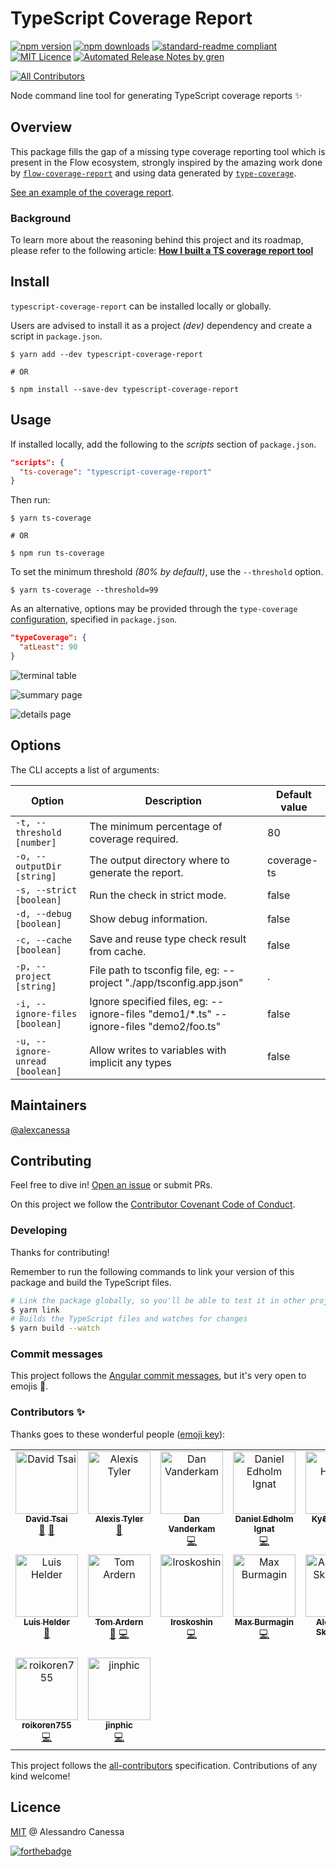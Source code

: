 # TypeScript Coverage Report

[![npm version](https://badge.fury.io/js/typescript-coverage-report.svg)](https://badge.fury.io/js/typescript-coverage-report)
[![npm downloads](https://img.shields.io/npm/dw/typescript-coverage-report.svg)](https://www.npmjs.com/package/typescript-coverage-report)
[![standard-readme compliant](https://img.shields.io/badge/readme%20style-standard-brightgreen.svg?style=flat-square)](https://github.com/RichardLitt/standard-readme)
[![MIT Licence](https://badges.frapsoft.com/os/mit/mit.svg?v=103)](https://opensource.org/licenses/mit-license.php)
[![Automated Release Notes by gren](https://img.shields.io/badge/%F0%9F%A4%96-release%20notes-00B2EE.svg)](https://github-tools.github.io/github-release-notes/)

<!-- ALL-CONTRIBUTORS-BADGE:START - Do not remove or modify this section -->
[![All Contributors](https://img.shields.io/badge/all_contributors-16-orange.svg?style=flat-square)](#contributors-)
<!-- ALL-CONTRIBUTORS-BADGE:END -->

Node command line tool for generating TypeScript coverage reports ✨

## Overview

This package fills the gap of a missing type coverage reporting tool which is present in the Flow ecosystem, strongly inspired by the amazing work done by [`flow-coverage-report`](https://github.com/rpl/flow-coverage-report) and using data generated by [`type-coverage`](https://github.com/plantain-00/type-coverage).

[See an example of the coverage report](https://alexcanessa.github.io/typescript-coverage-report/).

### Background

To learn more about the reasoning behind this project and its roadmap, please refer to the following article: [**How I built a TS coverage report tool**](https://medium.com/@alexcanessa/how-did-i-build-a-ts-coverage-report-tool-af34e110d02c?sk=de2eb6c78e581aa8d9979629300873b3)

## Install

`typescript-coverage-report` can be installed locally or globally.

Users are advised to install it as a project _(dev)_ dependency and create a script in `package.json`.

```shell
$ yarn add --dev typescript-coverage-report

# OR

$ npm install --save-dev typescript-coverage-report
```

## Usage

If installed locally, add the following to the _scripts_ section of `package.json`.

```json
"scripts": {
  "ts-coverage": "typescript-coverage-report"
}
```

Then run:

```shell
$ yarn ts-coverage

# OR

$ npm run ts-coverage
```

To set the minimum threshold _(80% by default)_, use the `--threshold` option.

```shell
$ yarn ts-coverage --threshold=99
```

As an alternative, options may be provided through the `type-coverage` [configuration](https://github.com/plantain-00/type-coverage#config-in-packagejson), specified in `package.json`.

```json
"typeCoverage": {
  "atLeast": 90
}
```

![terminal table](images/screenshot-table.png)

![summary page](images/screenshot-summary.png)

![details page](images/screenshot-details.png)

## Options

The CLI accepts a list of arguments:

| Option                          | Description                                                                            | Default value |
| ------------------------------- | -------------------------------------------------------------------------------------- | ------------- |
| `-t, --threshold [number]`      | The minimum percentage of coverage required.                                           | 80            |
| `-o, --outputDir [string]`      | The output directory where to generate the report.                                     | coverage-ts   |
| `-s, --strict [boolean]`        | Run the check in strict mode.                                                          | false         |
| `-d, --debug [boolean]`         | Show debug information.                                                                | false         |
| `-c, --cache [boolean]`         | Save and reuse type check result from cache.                                           | false         |
| `-p, --project [string]`        | File path to tsconfig file, eg: --project "./app/tsconfig.app.json"                    | .             |
| `-i, --ignore-files [boolean]`  | Ignore specified files, eg: --ignore-files "demo1/\*.ts" --ignore-files "demo2/foo.ts" | false         |
| `-u, --ignore-unread [boolean]` | Allow writes to variables with implicit any types                                      | false         |

## Maintainers

[@alexcanessa](https://github.com/alexcanessa)

## Contributing

Feel free to dive in! [Open an issue](https://github.com/alexcanessa/typescript-coverage-report/issues/new/choose) or submit PRs.

On this project we follow the [Contributor Covenant Code of Conduct](https://www.contributor-covenant.org/version/1/3/0/code-of-conduct/).

### Developing

Thanks for contributing!

Remember to run the following commands to link your version of this package and build the TypeScript files.

```bash
# Link the package globally, so you'll be able to test it in other projects.
$ yarn link
# Builds the TypeScript files and watches for changes
$ yarn build --watch
```

### Commit messages

This project follows the [Angular commit messages](https://github.com/angular/angular/blob/master/CONTRIBUTING.md#commit), but it's very open to emojis 🤯.

### Contributors ✨

Thanks goes to these wonderful people ([emoji key](https://allcontributors.org/docs/en/emoji-key)):

<!-- ALL-CONTRIBUTORS-LIST:START - Do not remove or modify this section -->
<!-- prettier-ignore-start -->
<!-- markdownlint-disable -->
<table>
  <tbody>
    <tr>
      <td align="center" valign="top" width="14.28%"><a href="https://github.com/tsaiDavid"><img src="https://avatars3.githubusercontent.com/u/12259854?v=4?s=100" width="100px;" alt="David Tsai"/><br /><sub><b>David Tsai</b></sub></a><br /><a href="https://github.com/alexcanessa/typescript-coverage-report/commits?author=tsaiDavid" title="Documentation">📖</a> <a href="https://github.com/alexcanessa/typescript-coverage-report/issues?q=author%3AtsaiDavid" title="Bug reports">🐛</a></td>
      <td align="center" valign="top" width="14.28%"><a href="https://wvvw.me"><img src="https://avatars2.githubusercontent.com/u/6525926?v=4?s=100" width="100px;" alt="Alexis Tyler"/><br /><sub><b>Alexis Tyler</b></sub></a><br /><a href="https://github.com/alexcanessa/typescript-coverage-report/issues?q=author%3AOmgImAlexis" title="Bug reports">🐛</a></td>
      <td align="center" valign="top" width="14.28%"><a href="https://effectivetypescript.com"><img src="https://avatars1.githubusercontent.com/u/98301?v=4?s=100" width="100px;" alt="Dan Vanderkam"/><br /><sub><b>Dan Vanderkam</b></sub></a><br /><a href="https://github.com/alexcanessa/typescript-coverage-report/commits?author=danvk" title="Code">💻</a></td>
      <td align="center" valign="top" width="14.28%"><a href="http://dignat.se"><img src="https://avatars2.githubusercontent.com/u/2315367?v=4?s=100" width="100px;" alt="Daniel Edholm Ignat"/><br /><sub><b>Daniel Edholm Ignat</b></sub></a><br /><a href="https://github.com/alexcanessa/typescript-coverage-report/commits?author=dignite" title="Code">💻</a></td>
      <td align="center" valign="top" width="14.28%"><a href="https://kyle.kiwi"><img src="https://avatars0.githubusercontent.com/u/16009897?v=4?s=100" width="100px;" alt="Kyℓe Hensel"/><br /><sub><b>Kyℓe Hensel</b></sub></a><br /><a href="https://github.com/alexcanessa/typescript-coverage-report/commits?author=k-yle" title="Code">💻</a></td>
      <td align="center" valign="top" width="14.28%"><a href="https://github.com/cabello"><img src="https://avatars.githubusercontent.com/u/60936?v=4?s=100" width="100px;" alt="Danilo Cabello"/><br /><sub><b>Danilo Cabello</b></sub></a><br /><a href="https://github.com/alexcanessa/typescript-coverage-report/commits?author=cabello" title="Code">💻</a></td>
      <td align="center" valign="top" width="14.28%"><a href="http://sanjaypojo.com"><img src="https://avatars.githubusercontent.com/u/4957294?v=4?s=100" width="100px;" alt="Sanjay Guruprasad"/><br /><sub><b>Sanjay Guruprasad</b></sub></a><br /><a href="https://github.com/alexcanessa/typescript-coverage-report/issues?q=author%3Asanjaypojo" title="Bug reports">🐛</a></td>
    </tr>
    <tr>
      <td align="center" valign="top" width="14.28%"><a href="https://stackexchange.com/users/4249831/luislhl?tab=accounts"><img src="https://avatars.githubusercontent.com/u/5041650?v=4?s=100" width="100px;" alt="Luis Helder"/><br /><sub><b>Luis Helder</b></sub></a><br /><a href="https://github.com/alexcanessa/typescript-coverage-report/issues?q=author%3Aluislhl" title="Bug reports">🐛</a></td>
      <td align="center" valign="top" width="14.28%"><a href="https://github.com/tomardern"><img src="https://avatars.githubusercontent.com/u/1135454?v=4?s=100" width="100px;" alt="Tom Ardern"/><br /><sub><b>Tom Ardern</b></sub></a><br /><a href="https://github.com/alexcanessa/typescript-coverage-report/issues?q=author%3Atomardern" title="Bug reports">🐛</a> <a href="https://github.com/alexcanessa/typescript-coverage-report/commits?author=tomardern" title="Code">💻</a></td>
      <td align="center" valign="top" width="14.28%"><a href="https://github.com/lroskoshin"><img src="https://avatars.githubusercontent.com/u/53659626?v=4?s=100" width="100px;" alt="lroskoshin"/><br /><sub><b>lroskoshin</b></sub></a><br /><a href="https://github.com/alexcanessa/typescript-coverage-report/commits?author=lroskoshin" title="Code">💻</a></td>
      <td align="center" valign="top" width="14.28%"><a href="https://github.com/MhMadHamster"><img src="https://avatars.githubusercontent.com/u/4090965?v=4?s=100" width="100px;" alt="Max Burmagin"/><br /><sub><b>Max Burmagin</b></sub></a><br /><a href="https://github.com/alexcanessa/typescript-coverage-report/commits?author=MhMadHamster" title="Code">💻</a></td>
      <td align="center" valign="top" width="14.28%"><a href="https://ceramichacker.com"><img src="https://avatars.githubusercontent.com/u/38059171?v=4?s=100" width="100px;" alt="Alexander Skvortsov"/><br /><sub><b>Alexander Skvortsov</b></sub></a><br /><a href="https://github.com/alexcanessa/typescript-coverage-report/commits?author=askvortsov1" title="Code">💻</a></td>
      <td align="center" valign="top" width="14.28%"><a href="https://www.linkedin.com/in/adicuco/"><img src="https://avatars.githubusercontent.com/u/16133586?v=4?s=100" width="100px;" alt="Adi Cucolaș"/><br /><sub><b>Adi Cucolaș</b></sub></a><br /><a href="https://github.com/alexcanessa/typescript-coverage-report/commits?author=adicuco" title="Code">💻</a></td>
      <td align="center" valign="top" width="14.28%"><a href="https://github.com/StaRenn"><img src="https://avatars.githubusercontent.com/u/58230797?v=4?s=100" width="100px;" alt="Stanislav Golyshev"/><br /><sub><b>Stanislav Golyshev</b></sub></a><br /><a href="https://github.com/alexcanessa/typescript-coverage-report/commits?author=StaRenn" title="Code">💻</a></td>
    </tr>
    <tr>
      <td align="center" valign="top" width="14.28%"><a href="https://github.com/roikoren755"><img src="https://avatars.githubusercontent.com/u/26850796?v=4?s=100" width="100px;" alt="roikoren755"/><br /><sub><b>roikoren755</b></sub></a><br /><a href="https://github.com/alexcanessa/typescript-coverage-report/commits?author=roikoren755" title="Code">💻</a></td>
      <td align="center" valign="top" width="14.28%"><a href="https://github.com/jinphic"><img src="https://avatars.githubusercontent.com/u/78671853?v=4?s=100" width="100px;" alt="jinphic"/><br /><sub><b>jinphic</b></sub></a><br /><a href="https://github.com/alexcanessa/typescript-coverage-report/commits?author=jinphic" title="Code">💻</a></td>
    </tr>
  </tbody>
</table>

<!-- markdownlint-restore -->
<!-- prettier-ignore-end -->

<!-- ALL-CONTRIBUTORS-LIST:END -->

This project follows the [all-contributors](https://github.com/all-contributors/all-contributors) specification. Contributions of any kind welcome!

## Licence

[MIT](https://spdx.org/licenses/MIT.html) @ Alessandro Canessa

[![forthebadge](https://forthebadge.com/images/badges/built-with-love.svg)](https://forthebadge.com)
